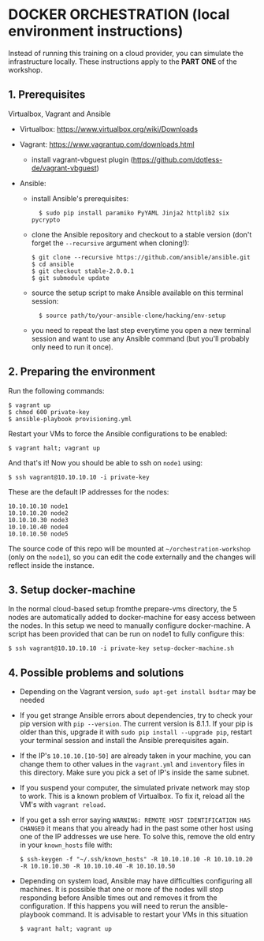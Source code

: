 DOCKER ORCHESTRATION (local environment instructions)
=====================================================

Instead of running this training on a cloud provider, you can simulate the
infrastructure locally. These instructions apply to the **PART ONE** of the
workshop.


## 1. Prerequisites

Virtualbox, Vagrant and Ansible

- Virtualbox: https://www.virtualbox.org/wiki/Downloads

- Vagrant: https://www.vagrantup.com/downloads.html
  - install vagrant-vbguest plugin (https://github.com/dotless-de/vagrant-vbguest)

- Ansible:
  - install Ansible's prerequisites:

          $ sudo pip install paramiko PyYAML Jinja2 httplib2 six pycrypto

  - clone the Ansible repository and checkout to a stable version
    (don't forget the `--recursive` argument when cloning!):

        $ git clone --recursive https://github.com/ansible/ansible.git
        $ cd ansible
        $ git checkout stable-2.0.0.1
        $ git submodule update

  - source the setup script to make Ansible available on this terminal session:

          $ source path/to/your-ansible-clone/hacking/env-setup

  - you need to repeat the last step everytime you open a new terminal session
    and want to use any Ansible command (but you'll probably only need to run
    it once).


## 2. Preparing the environment

Run the following commands:

    $ vagrant up
    $ chmod 600 private-key
    $ ansible-playbook provisioning.yml

Restart your VMs to force the Ansible configurations to be enabled:

    $ vagrant halt; vagrant up

And that's it! Now you should be able to ssh on `node1` using:

    $ ssh vagrant@10.10.10.10 -i private-key

These are the default IP addresses for the nodes:

    10.10.10.10 node1
    10.10.10.20 node2
    10.10.10.30 node3
    10.10.10.40 node4
    10.10.10.50 node5

The source code of this repo will be mounted at `~/orchestration-workshop`
(only on the `node1`), so you can edit the code externally and the changes
will reflect inside the instance.


## 3. Setup docker-machine

In the normal cloud-based setup fromthe prepare-vms directory, the 5 nodes
are automatically added to docker-machine for easy access between the nodes.
In this setup we need to manually configure docker-machine.  A script has
been provided that can be run on node1 to fully configure this:

    $ ssh vagrant@10.10.10.10 -i private-key setup-docker-machine.sh


## 4. Possible problems and solutions

- Depending on the Vagrant version, `sudo apt-get install bsdtar` may be needed

- If you get strange Ansible errors about dependencies, try to check your pip
  version with `pip --version`. The current version is 8.1.1. If your pip is
  older than this, upgrade it with `sudo pip install --upgrade pip`, restart
  your terminal session and install the Ansible prerequisites again.

- If the IP's `10.10.10.[10-50]` are already taken in your machine, you can
  change them to other values in the `vagrant.yml` and `inventory` files in
  this directory. Make sure you pick a set of IP's inside the same subnet.

- If you suspend your computer, the simulated private network may stop to
  work. This is a known problem of Virtualbox. To fix it, reload all the VM's
  with `vagrant reload`.

- If you get a ssh error saying `WARNING: REMOTE HOST IDENTIFICATION HAS CHANGED`
  it means that you already had in the past some other host using one of the
  IP addresses we use here. To solve this, remove the old entry in your
  `known_hosts` file with:

      $ ssh-keygen -f "~/.ssh/known_hosts" -R 10.10.10.10 -R 10.10.10.20 -R 10.10.10.30 -R 10.10.10.40 -R 10.10.10.50

- Depending on system load, Ansible may have difficulties configuring all
  machines.  It is possible that one or more of the nodes will stop responding
  before Ansible times out and removes it from the configuration.  If this happens
  you will need to rerun the ansible-playbook command.  It is advisable to restart
  your VMs in this situation
  
      $ vagrant halt; vagrant up
